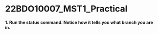 # 22BDO10007_MST1_Practical
#### 1. Run the status command. Notice how it tells you what branch you are in.

